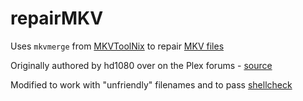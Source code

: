 # repairMKV

Uses `mkvmerge` from [MKVToolNix](https://www.bunkus.org/videotools/mkvtoolnix/) to repair [MKV files](https://en.wikipedia.org/wiki/Matroska)

Originally authored by hd1080 over on the Plex forums - [source](https://forums.plex.tv/index.php/topic/63691-how-to-automated-linux-script-for-fixing-broken-mkv-files-works-with-sickbeard-too/)

Modified to work with "unfriendly" filenames and to pass [shellcheck](https://github.com/koalaman/shellcheck)
